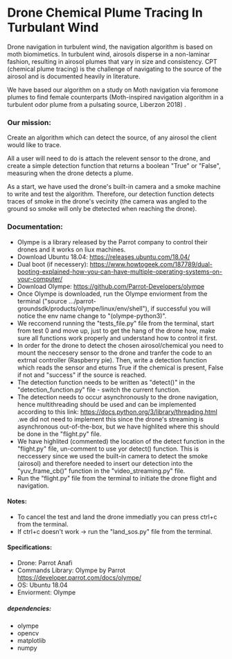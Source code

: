 # Drone Chemical Plume Tracing In Turbulant Wind #
Drone navigation in turbulent wind, the navigation algorithm is based on moth biomimetics. In turbulent wind, airosols disperse in a non-laminar fashion, resulting in airosol plumes that vary in size and consistency. CPT (chemical plume tracing) is the challenge of navigating to the source of the airosol and is documented heavily in literature. 

We have based our algorithm on a study on Moth navigation via feromone plumes to find female counterparts (Moth-inspired navigation algorithm in a turbulent odor plume from a pulsating source, Liberzon 2018) .

 ### Our mission: ###
Create an algorithm which can detect the source, of any airosol the client would like to trace.

All a user will need to do is attach the relevent sensor to the drone, and create a simple detection function that returns a boolean "True" or "False", measuring when the drone detects a plume.

As a start, we have used the drone's built-in camera and a smoke machine to write and test the algorithm. Therefore, our detection function detects traces of smoke in the drone's vecinity (the camera was angled to the ground so smoke will only be dtetected when reaching the drone).

### Documentation: ###
- Olympe is a library released by the Parrot company to control their drones and it works on liux machines.
- Download Ubuntu 18.04: https://releases.ubuntu.com/18.04/
- Dual boot (if necessery): https://www.howtogeek.com/187789/dual-booting-explained-how-you-can-have-multiple-operating-systems-on-your-computer/
- Download Olympe: https://github.com/Parrot-Developers/olympe
- Once Olympe is downloaded, run the Olympe enviorment from the terminal ("source .../parrot-groundsdk/products/olympe/linux/env/shell"), if successful you will notice the env name change to "(olympe-python3)".
- We reccomend running the "tests_file.py" file from the terminal, start from test 0 and move up, just to get the hang of the drone how, make sure all functions work properly and understand how to control it first.
- In order for the drone to detect the chosen airosol/chemical you need to mount the neccesery sensor to the drone and tranfer the code to an extrnal controller (Raspberry pie). Then, write a detection function which reads the sensor and eturns True if the chemical is present, False if not and "success" if the source is reached.
- The detection function needs to be written as "detect()" in the "detection_function.py" file - switch the current function.
- The detection needs to occur asynchronously to the drone navigation, hence multithreading should be used and can be implemented according to this link: https://docs.python.org/3/library/threading.html .we did not need to implement this since the drone's streaming is asynchronous out-of-the-box, but we have highlited where this should be done in the "flight.py" file.
- We have highlited (commented) the location of the detect function in the "flight.py" file, un-comment to use yor detect() function. This is neccessery since we used the built-in camera to detect the smoke (airosol) and therefore needed to insert our detection into the "yuv_frame_cb()" function in the "video_streaming.py" file.
- Run the "flight.py" file from the terminal to initiate the drone flight and navigation.



#### Notes: ####
- To cancel the test and land the drone immediatly you can press ctrl+c from the terminal.
- If ctrl+c doesn't work -> run the "land_sos.py" file from the terminal.

 
 #### Specifications: ####
- Drone: Parrot Anafi 
- Commands Library: Olympe by Parrot https://developer.parrot.com/docs/olympe/
- OS: Ubuntu 18.04
- Enviorment: Olympe 

##### dependencies: #####
- olympe
- opencv
- matplotlib
- numpy
